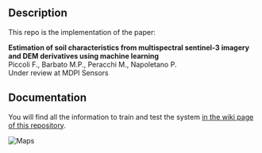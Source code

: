 ## Description

This repo is the implementation of the paper:

**Estimation of soil characteristics from multispectral sentinel-3 imagery and DEM derivatives using machine learning**
<br>
Piccoli F., Barbato M.P., Peracchi M., Napoletano P.
<br>
Under review at MDPI Sensors


## Documentation

You will find all the information to train and test the system [in the wiki page of this repository](https://github.com/dros1986/soil-characteristics-estimation-from-sentinel-3/wiki).


![Maps](res/maps.png)

